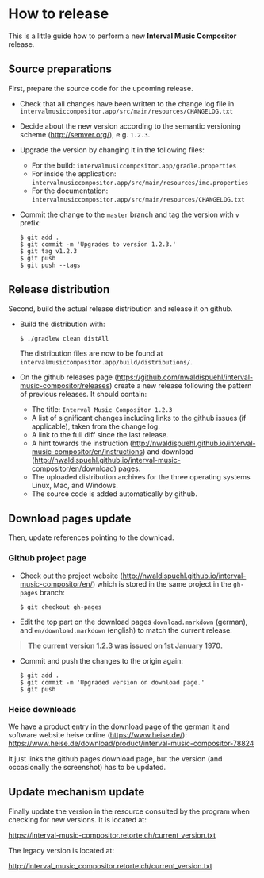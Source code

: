 # How to release

This is a little guide how to perform a new **Interval Music Compositor** release.

## Source preparations

First, prepare the source code for the upcoming release.

- Check that all changes have been written to the change log file in `intervalmusiccompositor.app/src/main/resources/CHANGELOG.txt`
- Decide about the new version according to the semantic versioning scheme (http://semver.org/), e.g. `1.2.3`.
- Upgrade the version by changing it in the following files:
  - For the build: `intervalmusiccompositor.app/gradle.properties`
  - For inside the application: `intervalmusiccompositor.app/src/main/resources/imc.properties`
  - For the documentation: `intervalmusiccompositor.app/src/main/resources/CHANGELOG.txt`
- Commit the change to the `master` branch and tag the version with `v` prefix:

      $ git add .
      $ git commit -m 'Upgrades to version 1.2.3.'
      $ git tag v1.2.3
      $ git push 
      $ git push --tags

## Release distribution

Second, build the actual release distribution and release it on github. 

- Build the distribution with:

      $ ./gradlew clean distAll

  The distribution files are now to be found at `intervalmusiccompositor.app/build/distributions/`.
- On the github releases page (https://github.com/nwaldispuehl/interval-music-compositor/releases) create a new release following the pattern of previous releases. It should contain:
  - The title: `Interval Music Compositor 1.2.3`
  - A list of significant changes including links to the github issues (if applicable), taken from the change log. 
  - A link to the full diff since the last release.
  - A hint towards the instruction (http://nwaldispuehl.github.io/interval-music-compositor/en/instructions) and download (http://nwaldispuehl.github.io/interval-music-compositor/en/download) pages.
  - The uploaded distribution archives for the three operating systems Linux, Mac, and Windows.
  - The source code is added automatically by github.

## Download pages update

Then, update references pointing to the download.

### Github project page

- Check out the project website (http://nwaldispuehl.github.io/interval-music-compositor/en/) which is stored in the same project in the `gh-pages` branch:

      $ git checkout gh-pages

- Edit the top part on the download pages `download.markdown` (german), and `en/download.markdown` (english) to match the current release:

> **The current version 1.2.3 was issued on 1st January 1970.**<br/>

- Commit and push the changes to the origin again:

      $ git add .
      $ git commit -m 'Upgraded version on download page.'
      $ git push
      
### Heise downloads

We have a product entry in the download page of the german it and software website heise online (https://www.heise.de/): https://www.heise.de/download/product/interval-music-compositor-78824

It just links the github pages download page, but the version (and occasionally the screenshot) has to be updated. 

## Update mechanism update

Finally update the version in the resource consulted by the program when checking for new versions. It is located at:

https://interval-music-compositor.retorte.ch/current_version.txt

The legacy version is located at:

http://interval_music_compositor.retorte.ch/current_version.txt
